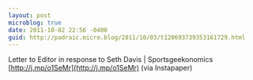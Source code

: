 ```yaml
---
layout: post
microblog: true
date: 2011-10-02 22:56 -0400
guid: http://padraic.micro.blog/2011/10/03/t120693739353161729.html
---
```

Letter to Editor in response to Seth Davis | Sportsgeekonomics [http://j.mp/o1SeMr](http://j.mp/o1SeMr) (via Instapaper)
